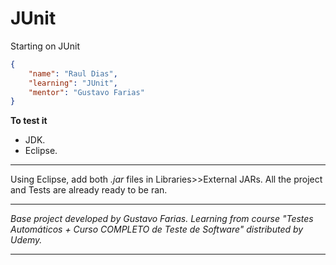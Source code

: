 # JUnit
Starting on JUnit
```json
{
    "name": "Raul Dias",
    "learning": "JUnit",
    "mentor": "Gustavo Farias"
}
```

**To test it**
* JDK.
* Eclipse.

<hr>

Using Eclipse, add both _.jar_ files in Libraries>>External JARs.
All the project and Tests are already ready to be ran.

<hr>

_Base project developed by Gustavo Farias.
Learning from course "Testes Automáticos + Curso COMPLETO de Teste de Software" distributed by Udemy._

<hr>
